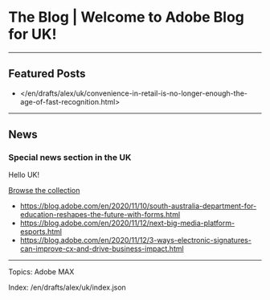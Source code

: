 # The Blog | Welcome to Adobe Blog for UK!

---

## Featured Posts

-   </en/drafts/alex/uk/convenience-in-retail-is-no-longer-enough-the-age-of-fast-recognition.html>


---

## News

### Special news section in the UK

Hello UK!

[Browse the collection](https://blog.adobe.com/en/topics/retail-and-ecommerce-trends.html)

-   <https://blog.adobe.com/en/2020/11/10/south-australia-department-for-education-reshapes-the-future-with-forms.html>
-   <https://blog.adobe.com/en/2020/11/12/next-big-media-platform-esports.html>
-   <https://blog.adobe.com/en/2020/11/12/3-ways-electronic-signatures-can-improve-cx-and-drive-business-impact.html>

---

Topics: Adobe MAX

Index: /en/drafts/alex/uk/index.json

